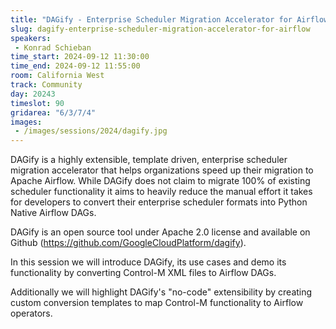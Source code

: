 ```yaml
---
title: "DAGify - Enterprise Scheduler Migration Accelerator for Airflow"
slug: dagify-enterprise-scheduler-migration-accelerator-for-airflow
speakers:
 - Konrad Schieban
time_start: 2024-09-12 11:30:00
time_end: 2024-09-12 11:55:00
room: California West
track: Community
day: 20243
timeslot: 90
gridarea: "6/3/7/4"
images: 
 - /images/sessions/2024/dagify.jpg
---
```


DAGify is a highly extensible, template driven, enterprise scheduler migration accelerator that helps organizations speed up their migration to Apache Airflow. While DAGify does not claim to migrate 100% of existing scheduler functionality it aims to heavily reduce the manual effort it takes for developers to convert their enterprise scheduler formats into Python Native Airflow DAGs.
 
DAGify is an open source tool under Apache 2.0 license and available on Github (https://github.com/GoogleCloudPlatform/dagify).
 
In this session we will introduce DAGify, its use cases and demo its functionality by converting Control-M XML files to Airflow DAGs.
 
Additionally we will highlight DAGify's "no-code" extensibility by creating custom conversion templates to map Control-M functionality to Airflow operators.